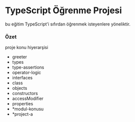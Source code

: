 # TypeScript Öğrenme Projesi

bu eğitim TypeScript'i sıfırdan öğrenmek isteyenlere yöneliktir.


### Özet

proje konu hiyerarşisi

- greeter
- types
- type-assertions
- operator-logic
- interfaces
- class
- objects
- constructors
- accessModifier
- properties
- *modul-konusu
- *project-a




